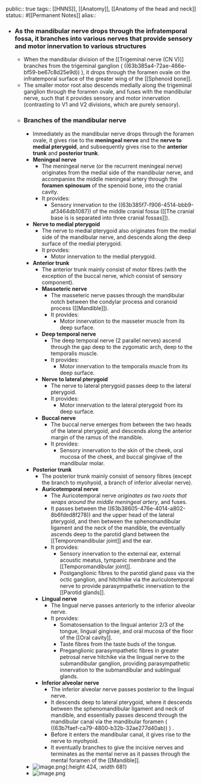 public:: true
tags:: [[HNNS]], [[Anatomy]], [[Anatomy of the head and neck]] 
status:: #[[Permanent Notes]]
alias::

- ### As the mandibular nerve drops through the infratemporal fossa, it branches into various nerves that provide sensory and motor innervation to various structures
	- When the mandibular division of the [[Trigeminal nerve (CN V)]] branches from the trigeminal ganglion ( ((63b385a4-72ae-466e-bf59-be67c8d25e9d)) ), it drops through the foramen ovale on the infratemporal surface of the greater wing of the [[Sphenoid bone]].
	- The smaller motor root also descends medially along the trigeminal ganglion through the foramen ovale, and fuses with the mandibular nerve, such that it provides sensory and motor innervation (contrasting to V1 and V2 divisions, which are purely sensory).
	- ### Branches of the mandibular nerve
		- Immediately as the mandibular nerve drops through the foramen ovale, it gives rise to the **meningeal nerve** and the **nerve to medial pterygoid**, and subsequently gives rise to the  **anterior trunk** and **posterior trunk**.
		- **Meningeal nerve**
			- The meningeal nerve (or the recurrent meningeal nerve) originates from the medial side of the mandibular nerve, and accompanies the middle meningeal artery through the **foramen spinosum** of the spenoid bone, into the cranial cavity.
			- It provides:
				- Sensory innervation to the ((63b385f7-f906-4514-bbb9-af3464db1087)) of the middle cranial fossa ([[The cranial base is is separated into three cranial fossas]]).
		- **Nerve to medial pterygoid**
			- The nerve to medial pterygoid also originates from the medial side of the mandibular nerve, and descends along the deep surface of the medial pterygoid.
			- It provides:
				- Motor innervation to the medial pterygoid.
		- **Anterior trunk**
			- The anterior trunk mainly consist of motor fibres (with the exception of the buccal nerve, which consist of sensory component).
			- **Masseteric nerve**
				- The masseteric nerve passes through the mandibular notch between the condylar process and coranoid process ([[Mandible]]).
				- It provides:
					- Motor innervation to the masseter muscle from its deep surface.
			- **Deep temporal nerve**
				- The deep temporal nerve (2 parallel nerves) ascend through the gap deep to the zygomatic arch, deep to the temporalis muscle.
				- It provides:
					- Motor innervation to the temporalis muscle from its deep surface.
			- **Nerve to lateral pterygoid**
				- The nerve to lateral pterygoid passes deep to the lateral pterygoid.
				- It provides:
					- Motor innervation to the lateral pterygoid from its deep surface.
			- **Buccal nerve**
				- The buccal nerve emerges from between the two heads of the lateral pterygoid, and descends along the anterior margin of the ramus of the mandible.
				- It provides:
					- Sensory innervation to the skin of the cheek, oral mucosa of the cheek, and buccal gingivae of the mandibular molar.
		- **Posterior trunk**
			- The posterior trunk mainly consist of sensory fibres (except the branch to myohyoid, a branch of inferior alveolar nerve).
			- **Auricotemporal nerve**
				- The Auricotemporal nerve *originates as two roots that wraps around the middle meningeal artery*, and fuses.
				- It passes between the ((63b38605-476e-4014-a802-8b6fded8f278)) and the upper head of the lateral pterygoid, and then between the sphenomandibular ligament and the neck of the mandible, the eventually ascends deep to the parotid gland between the [[Temporomandibular joint]] and the ear.
				- It provides:
					- Sensory innervation to the external ear, external acoustic meatus, tympanic membrane and the [[Temporomandibular joint]].
					- Postganglionic fibres to the parotid gland pass via the octic ganglion, and hitchhike via the auriculotemporal nerve to provide parasympathetic innervation to the [[Parotid glands]].
			- **Lingual nerve**
				- The lingual nerve passes anteriorly to the inferior alveolar nerve.
				- It provides:
					- Somatosensation to the lingual anterior 2/3 of the tongue, lingual gingivae, and oral mucosa of the floor of the [[Oral cavity]].
					- Taste fibres from the taste buds of the tongue.
					- Preganglionic parasympathetic fibres in greater petrosal nerve hitchike via the lingual nerve to the submandibular ganglion, providing parasympathetic innervation to the submandibular and sublingual glands.
			- **Inferior alveolar nerve**
				- The inferior alveolar nerve passes posterior to the lingual nerve.
				- It descends deep to lateral pterygoid, where it descends between the sphenomandibular ligament and neck of mandible, and essentially passes descend through the mandibular canal via the mandibular foramen ( ((63b7faef-ca79-4800-b32b-32ae277d40ab)) ) .
				- Before it enters the mandibular canal, it gives rise to the nerve to myohyoid.
				- It eventually branches to give the incisive nerves and terminates as the mental nerve as it passes through the mental foramen of the [[Mandible]].
		- ![image.png](../assets/image_1673011748589_0.png){:height 424, :width 681}
		- ![image.png](../assets/image_1673011764578_0.png)